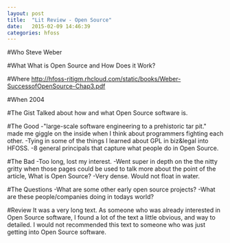 ```yaml
---
layout: post
title:  "Lit Review - Open Source"
date:   2015-02-09 14:46:39
categories: hfoss
---
```

#Who
Steve Weber

#What
What is Open Source and How Does it Work?

#Where
http://hfoss-ritigm.rhcloud.com/static/books/Weber-SuccessofOpenSource-Chap3.pdf

#When
2004

#The Gist
Talked about how and what Open Source software is. 


#The Good
-"large-scale software engineering to a prehistoric tar pit." made me giggle on the inside when I think about programmers fighting each other.
-Tying in some of the things I learned about GPL in biz&legal into HFOSS.
-8 general principals that capture what people do in Open Source. 


#The Bad
-Too long, lost my interest. 
-Went super in depth on the the nitty gritty when those pages could be used to talk more about the point of the article, What is Open Source?
-Very dense. Would not float in water.


#The Questions
-What are some other early open source projects?
-What are these people/companies doing in todays world?

#Review
It was a very long text. As someone who was already interested in Open Source software, I found a lot of the text a little obvious, and way to detailed. I would not recommended this text to someone who was just getting into Open Source software.

